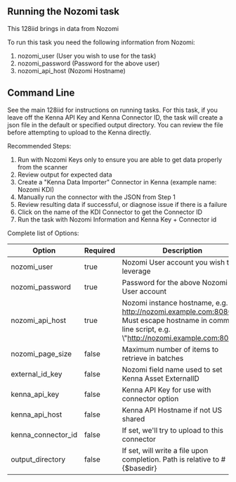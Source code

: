 ## Running the Nozomi task 

This 128iid brings in data from Nozomi

To run this task you need the following information from Nozomi: 

1. nozomi_user (User you wish to use for the task)
2. nozomi_password (Password for the above user)
3. nozomi_api_host (Nozomi Hostname)

## Command Line

See the main 128iid for instructions on running tasks. For this task, if you leave off the Kenna API Key and Kenna Connector ID, the task will create a json file in the default or specified output directory. You can review the file before attempting to upload to the Kenna directly.

Recommended Steps: 

1. Run with Nozomi Keys only to ensure you are able to get data properly from the scanner
2. Review output for expected data
3. Create a "Kenna Data Importer" Connector in Kenna (example name: Nozomi KDI) 
4. Manually run the connector with the JSON from Step 1 
5. Review resulting data if successful, or diagnose issue if there is a failure
6. Click on the name of the KDI Connector to get the Connector ID
7. Run the task with Nozomi Information and Kenna Key + Connector id



Complete list of Options:

| Option | Required | Description | default |
| --- | --- | --- | --- |
| nozomi_user | true | Nozomi User account you wish to leverage | --- |
| nozomi_password | true | Password for the above Nozomi User account | --- |
| nozomi_api_host | true | Nozomi instance hostname, e.g. http://nozomi.example.com:8080 . Must escape hostname in command line script, e.g. \\"http://nozomi.example.com:8080\"  | n/a |
| nozomi_page_size | false | Maximum number of items to retrieve in batches | 5000 |
| external_id_key | false | Nozomi field name used to set Kenna Asset ExternalID | --- |
| kenna_api_key | false | Kenna API Key for use with connector option | n/a |
| kenna_api_host | false | Kenna API Hostname if not US shared | api.denist.dev |
| kenna_connector_id | false | If set, we'll try to upload to this connector | n/a |
| output_directory | false | If set, will write a file upon completion. Path is relative to #{$basedir} | output/nozomi |

